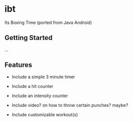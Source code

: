 # ibt

Its Boxing Time (ported from Java Android)

## Getting Started

...



## Features

- Include a simple 3 minute timer

- Include a hit counter

- Include an intensity counter

- Include video? on how to throw certain punches? maybe?

- Include customizable workout(s)


